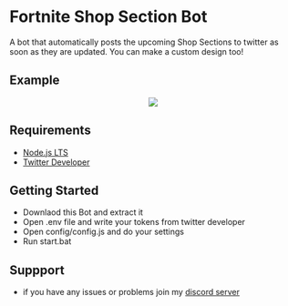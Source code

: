 # Fortnite Shop Section Bot

A bot that automatically posts the upcoming Shop Sections to twitter as soon as they are updated.
You can make a custom design too!

## Example

<p align="center">
    <img src="https://i.imgur.com/OoFw77K.png">
</p>

## Requirements

- [Node.js LTS](https://nodejs.org/en/download)
- [Twitter Developer](https://developer.x.com/en/portal/dashboard)

## Getting Started

- Downlaod this Bot and extract it
- Open .env file and write your tokens from twitter developer
- Open config/config.js and do your settings
- Run start.bat

## Suppport 

- if you have any issues or problems join my [discord server](https://discord.com/invite/3AUtgD8sWy)